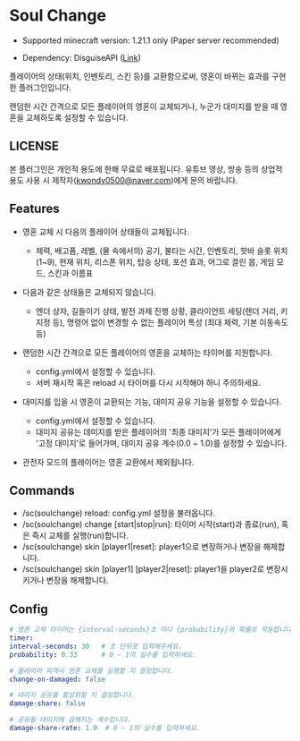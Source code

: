 # Soul Change

* Supported minecraft version: 1.21.1 only (Paper server recommended)

* Dependency: DisguiseAPI ([Link](https://www.spigotmc.org/resources/disguiseapi.103942/))

플레이어의 상태(위치, 인벤토리, 스킨 등)를 교환함으로써, 영혼이 바뀌는 효과를 구현한 플러그인입니다.

랜덤한 시간 간격으로 모든 플레이어의 영혼이 교체되거나, 누군가 대미지를 받을 때 영혼을 교체하도록 설정할 수 있습니다.


## LICENSE

본 플러그인은 개인적 용도에 한해 무료로 배포됩니다. 유튜브 영상, 방송 등의 상업적 용도 사용 시 제작자(kwondy0500@naver.com)에게 문의 바랍니다.


## Features

* 영혼 교체 시 다음의 플레이어 상태들이 교체됩니다.
    * 체력, 배고픔, 레벨, (물 속에서의) 공기, 불타는 시간, 인벤토리, 핫바 슬롯 위치 (1~9), 현재 위치, 리스폰 위치,
      탑승 상태, 포션 효과, 어그로 끌린 몹, 게임 모드, 스킨과 이름표


* 다음과 같은 상태들은 교체되지 않습니다.
  * 엔더 상자, 길들이기 상태, 발전 과제 진행 상황, 클라이언트 세팅(렌더 거리, 키 지정 등),
    명령어 없이 변경할 수 없는 플레이어 특성 (최대 체력, 기본 이동속도 등)


* 랜덤한 시간 간격으로 모든 플레이어의 영혼을 교체하는 타이머를 지원합니다.
  * config.yml에서 설정할 수 있습니다.
  * 서버 재시작 혹은 reload 시 타이머를 다시 시작해야 하니 주의하세요.


* 대미지를 입을 시 영혼이 교환되는 기능, 대미지 공유 기능을 설정할 수 있습니다.
  * config.yml에서 설정할 수 있습니다.
  * 대미지 공유는 데미지를 받은 플레이어의 '최종 대미지'가 모든 플레이어에게 '고정 대미지'로 들어가며, 대미지 공유 계수(0.0 ~ 1.0)를 설정할 수 있습니다.


* 관전자 모드의 플레이어는 영혼 교환에서 제외됩니다.


## Commands

* /sc(soulchange) reload: config.yml 설정을 불러옵니다.
* /sc(soulchange) change \[start|stop|run\]: 타이머 시작(start)과 종료(run), 혹은 즉시 교체를 실행(run)합니다.
* /sc(soulchange) skin \[player1|reset\]: player1으로 변장하거나 변장을 해제합니다.
* /sc(soulchange) skin \[player1\] \[player2|reset\]: player1을 player2로 변장시키거나 변장을 해제합니다.

## Config

```yaml
# 영혼 교체 타이머는 {interval-seconds}초 마다 {probability}의 확률로 작동합니다.
timer:
interval-seconds: 30   # 초 단위로 입력해주세요.
probability: 0.33      # 0 ~ 1의 실수를 입력하세요.

# 플레이어 피격시 영혼 교체를 실행할 지 결정합니다.
change-on-damaged: false

# 대미지 공유를 활성화할 지 결정합니다.
damage-share: false

# 공유될 대미지에 곱해지는 계수입니다.
damage-share-rate: 1.0  # 0 ~ 1의 실수를 입력하세요.
```
